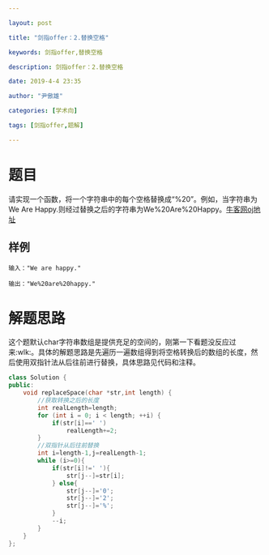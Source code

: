 ```yaml
---

layout: post

title: "剑指offer：2.替换空格"

keywords: 剑指offer,替换空格

description: 剑指offer：2.替换空格

date: 2019-4-4 23:35

author: "尹傲雄"

categories: [学术向]

tags: [剑指offer,题解]

---
```


# 题目

请实现一个函数，将一个字符串中的每个空格替换成“%20”。例如，当字符串为We Are Happy.则经过替换之后的字符串为We%20Are%20Happy。[牛客网oj地址](https://www.nowcoder.com/practice/4060ac7e3e404ad1a894ef3e17650423?tpId=13&tqId=11155&tPage=1&rp=2&ru=%2Fta%2Fcoding-interviews&qru=%2Fta%2Fcoding-interviews%2Fquestion-ranking)

## 样例

```
输入："We are happy."

输出："We%20are%20happy."
```

# 解题思路

这个题默认char字符串数组是提供充足的空间的，刚第一下看题没反应过来:wlk:。具体的解题思路是先遍历一遍数组得到将空格转换后的数组的长度，然后使用双指针法从后往前进行替换，具体思路见代码和注释。

```c++
class Solution {
public:
    void replaceSpace(char *str,int length) {
        //获取转换之后的长度
        int realLength=length;
        for (int i = 0; i < length; ++i) {
            if(str[i]==' ')
                realLength+=2;
        }
        //双指针从后往前替换
        int i=length-1,j=realLength-1;
        while (i>=0){
            if(str[i]!=' '){
                str[j--]=str[i];
            } else{
                str[j--]='0';
                str[j--]='2';
                str[j--]='%';
            }
            --i;
        }
    }
};
```

